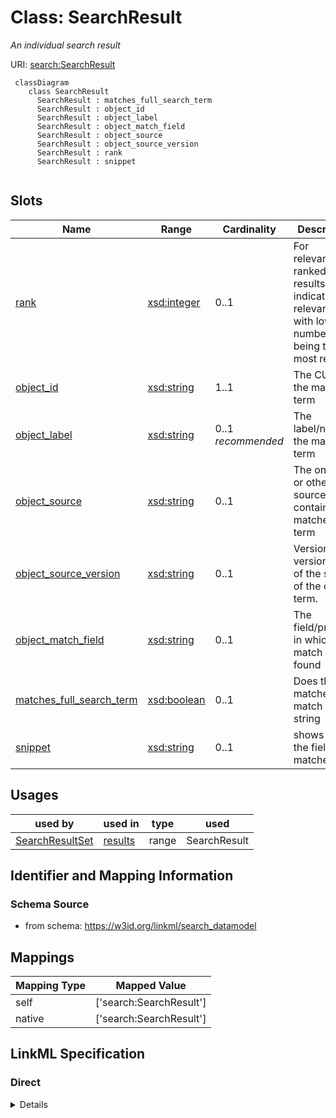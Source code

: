 # Class: SearchResult
_An individual search result_





URI: [search:SearchResult](https://w3id.org/linkml/search_datamodel/SearchResult)




```{mermaid}
 classDiagram
    class SearchResult
      SearchResult : matches_full_search_term
      SearchResult : object_id
      SearchResult : object_label
      SearchResult : object_match_field
      SearchResult : object_source
      SearchResult : object_source_version
      SearchResult : rank
      SearchResult : snippet
      
```




<!-- no inheritance hierarchy -->


## Slots

| Name | Range | Cardinality | Description  | Info |
| ---  | --- | --- | --- | --- |
| [rank](rank.md) | [xsd:integer](http://www.w3.org/2001/XMLSchema#integer) | 0..1 | For relevancy-ranked results, this indicates the relevancy, with low numbers being the most relevant  | . |
| [object_id](object_id.md) | [xsd:string](http://www.w3.org/2001/XMLSchema#string) | 1..1 | The CURIE of the matched term  | . |
| [object_label](object_label.md) | [xsd:string](http://www.w3.org/2001/XMLSchema#string) | 0..1 _recommended_ | The label/name of the matched term  | . |
| [object_source](object_source.md) | [xsd:string](http://www.w3.org/2001/XMLSchema#string) | 0..1 | The ontology or other source that contains the matched term  | . |
| [object_source_version](object_source_version.md) | [xsd:string](http://www.w3.org/2001/XMLSchema#string) | 0..1 | Version IRI or version string of the source of the object term.  | . |
| [object_match_field](object_match_field.md) | [xsd:string](http://www.w3.org/2001/XMLSchema#string) | 0..1 | The field/property in which the match was found  | . |
| [matches_full_search_term](matches_full_search_term.md) | [xsd:boolean](http://www.w3.org/2001/XMLSchema#boolean) | 0..1 | Does the matched field match the full string  | . |
| [snippet](snippet.md) | [xsd:string](http://www.w3.org/2001/XMLSchema#string) | 0..1 | shows how the field was matched  | . |


## Usages


| used by | used in | type | used |
| ---  | --- | --- | --- |
| [SearchResultSet](SearchResultSet.md) | [results](results.md) | range | SearchResult |



## Identifier and Mapping Information







### Schema Source


* from schema: https://w3id.org/linkml/search_datamodel







## Mappings

| Mapping Type | Mapped Value |
| ---  | ---  |
| self | ['search:SearchResult'] |
| native | ['search:SearchResult'] |


## LinkML Specification

<!-- TODO: investigate https://stackoverflow.com/questions/37606292/how-to-create-tabbed-code-blocks-in-mkdocs-or-sphinx -->

### Direct

<details>
```yaml
name: SearchResult
description: An individual search result
from_schema: https://w3id.org/linkml/search_datamodel
attributes:
  rank:
    name: rank
    description: For relevancy-ranked results, this indicates the relevancy, with
      low numbers being the most relevant
    from_schema: https://w3id.org/linkml/search_datamodel
    range: integer
  object_id:
    name: object_id
    description: The CURIE of the matched term
    from_schema: https://w3id.org/linkml/search_datamodel
    slot_uri: sssom:object_id
    required: true
  object_label:
    name: object_label
    description: The label/name of the matched term
    from_schema: https://w3id.org/linkml/search_datamodel
    slot_uri: sssom:object_label
    recommended: true
  object_source:
    name: object_source
    description: The ontology or other source that contains the matched term
    from_schema: https://w3id.org/linkml/search_datamodel
    slot_uri: sssom:object_source
  object_source_version:
    name: object_source_version
    description: Version IRI or version string of the source of the object term.
    from_schema: https://w3id.org/linkml/search_datamodel
    slot_uri: sssom:object_source_version
  object_match_field:
    name: object_match_field
    description: The field/property in which the match was found
    from_schema: https://w3id.org/linkml/search_datamodel
    slot_uri: sssom:object_match_field
  matches_full_search_term:
    name: matches_full_search_term
    description: Does the matched field match the full string
    from_schema: https://w3id.org/linkml/search_datamodel
    range: boolean
  snippet:
    name: snippet
    description: shows how the field was matched
    from_schema: https://w3id.org/linkml/search_datamodel

```
</details>

### Induced

<details>
```yaml
name: SearchResult
description: An individual search result
from_schema: https://w3id.org/linkml/search_datamodel
attributes:
  rank:
    name: rank
    description: For relevancy-ranked results, this indicates the relevancy, with
      low numbers being the most relevant
    from_schema: https://w3id.org/linkml/search_datamodel
    alias: rank
    owner: SearchResult
    range: integer
  object_id:
    name: object_id
    description: The CURIE of the matched term
    from_schema: https://w3id.org/linkml/search_datamodel
    slot_uri: sssom:object_id
    alias: object_id
    owner: SearchResult
    range: string
    required: true
  object_label:
    name: object_label
    description: The label/name of the matched term
    from_schema: https://w3id.org/linkml/search_datamodel
    slot_uri: sssom:object_label
    alias: object_label
    owner: SearchResult
    range: string
    recommended: true
  object_source:
    name: object_source
    description: The ontology or other source that contains the matched term
    from_schema: https://w3id.org/linkml/search_datamodel
    slot_uri: sssom:object_source
    alias: object_source
    owner: SearchResult
    range: string
  object_source_version:
    name: object_source_version
    description: Version IRI or version string of the source of the object term.
    from_schema: https://w3id.org/linkml/search_datamodel
    slot_uri: sssom:object_source_version
    alias: object_source_version
    owner: SearchResult
    range: string
  object_match_field:
    name: object_match_field
    description: The field/property in which the match was found
    from_schema: https://w3id.org/linkml/search_datamodel
    slot_uri: sssom:object_match_field
    alias: object_match_field
    owner: SearchResult
    range: string
  matches_full_search_term:
    name: matches_full_search_term
    description: Does the matched field match the full string
    from_schema: https://w3id.org/linkml/search_datamodel
    alias: matches_full_search_term
    owner: SearchResult
    range: boolean
  snippet:
    name: snippet
    description: shows how the field was matched
    from_schema: https://w3id.org/linkml/search_datamodel
    alias: snippet
    owner: SearchResult
    range: string

```
</details>